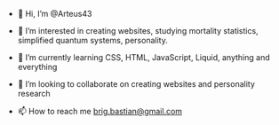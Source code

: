 - 👋 Hi, I’m @Arteus43


- 👀 I’m interested in creating websites, studying mortality statistics, simplified quantum systems, personality.

- 🌱 I’m currently learning CSS, HTML, JavaScript, Liquid, anything and everything

- 💞️ I’m looking to collaborate on creating websites and personality research

- 📫 How to reach me brig.bastian@gmail.com

<!---
Arteus43/Arteus43 is a ✨ special ✨ repository because its `README.md` (this file) appears on your GitHub profile.
You can click the Preview link to take a look at your changes.
--->
